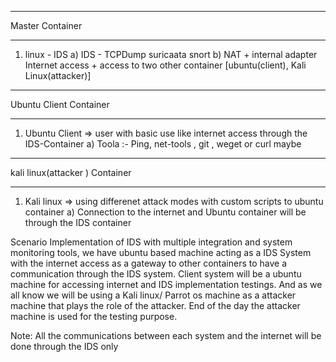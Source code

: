 
_________________
Master Container 
_________________

1) linux - IDS
a) IDS - TCPDump
        suricaata 
        snort 
b) NAT + internal adapter  
    Internet access + access to two other container              [ubuntu(client), Kali Linux(attacker)]

________________________
Ubuntu Client Container 
________________________

1) Ubuntu Client => user with basic use like internet access through the IDS-Container
a) Toola :- Ping, net-tools , git , weget or curl maybe 

________________________________
kali linux(attacker ) Container 
________________________________

1) Kali linux => using differenet attack modes with custom scripts to ubuntu container 
a) Connection to the internet and Ubuntu container will be through the IDS container 
     
     
Scenario 
Implementation of IDS with multiple integration and system monitoring tools, we have ubuntu based machine acting as a IDS System with the internet access as a gateway to other containers to have a communication through the IDS system. Client system will be a ubuntu machine for accessing internet and IDS implementation testings. And as we all know we will be using a Kali linux/ Parrot os machine as a attacker machine that plays the role of the attacker. End of the day the attacker machine is used for the testing purpose. 

Note:
All the communications between each system and the internet will be done through the IDS only 
